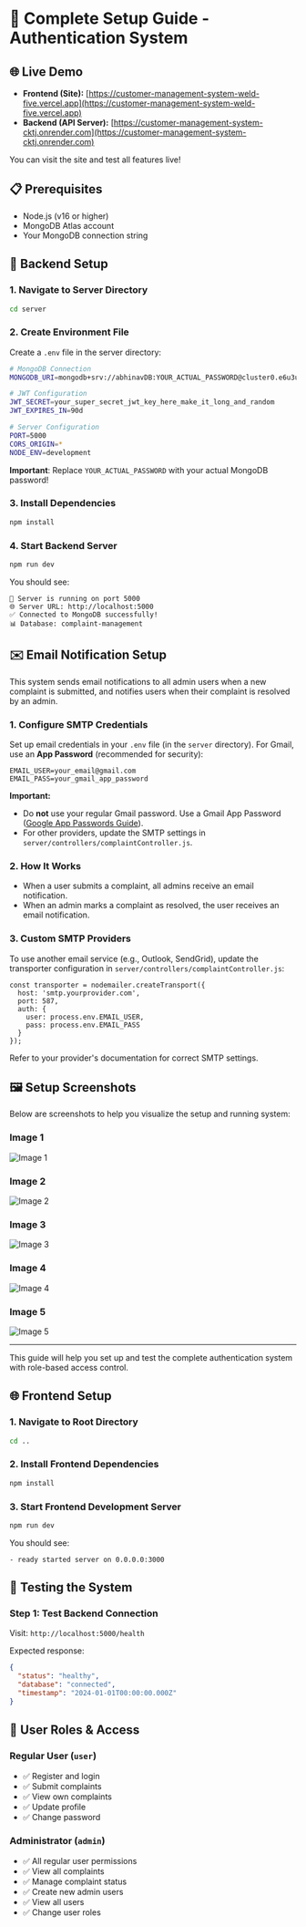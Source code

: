 # 🚀 Complete Setup Guide - Authentication System

## 🌐 Live Demo

- **Frontend (Site):** [https://customer-management-system-weld-five.vercel.app](https://customer-management-system-weld-five.vercel.app)
- **Backend (API Server):** [https://customer-management-system-cktj.onrender.com](https://customer-management-system-cktj.onrender.com)

You can visit the site and test all features live!

## 📋 Prerequisites

- Node.js (v16 or higher)
- MongoDB Atlas account
- Your MongoDB connection string

## 🔧 Backend Setup

### 1. **Navigate to Server Directory**
```bash
cd server
```

### 2. **Create Environment File**
Create a `.env` file in the server directory:

```bash
# MongoDB Connection
MONGODB_URI=mongodb+srv://abhinavDB:YOUR_ACTUAL_PASSWORD@cluster0.e6u3u.mongodb.net/complaint-management?retryWrites=true&w=majority&appName=Cluster0

# JWT Configuration
JWT_SECRET=your_super_secret_jwt_key_here_make_it_long_and_random
JWT_EXPIRES_IN=90d

# Server Configuration
PORT=5000
CORS_ORIGIN=*
NODE_ENV=development
```

**Important**: Replace `YOUR_ACTUAL_PASSWORD` with your actual MongoDB password!

### 3. **Install Dependencies**
```bash
npm install
```

### 4. **Start Backend Server**
```bash
npm run dev
```

You should see:
```
🚀 Server is running on port 5000
🌐 Server URL: http://localhost:5000
✅ Connected to MongoDB successfully!
📊 Database: complaint-management
```

## ✉️ Email Notification Setup

This system sends email notifications to all admin users when a new complaint is submitted, and notifies users when their complaint is resolved by an admin.

### 1. Configure SMTP Credentials

Set up email credentials in your `.env` file (in the `server` directory). For Gmail, use an **App Password** (recommended for security):

```
EMAIL_USER=your_email@gmail.com
EMAIL_PASS=your_gmail_app_password
```

**Important:**
- Do **not** use your regular Gmail password. Use a Gmail App Password ([Google App Passwords Guide](https://support.google.com/accounts/answer/185833?hl=en)).
- For other providers, update the SMTP settings in `server/controllers/complaintController.js`.

### 2. How It Works
- When a user submits a complaint, all admins receive an email notification.
- When an admin marks a complaint as resolved, the user receives an email notification.

### 3. Custom SMTP Providers
To use another email service (e.g., Outlook, SendGrid), update the transporter configuration in `server/controllers/complaintController.js`:

```
const transporter = nodemailer.createTransport({
  host: 'smtp.yourprovider.com',
  port: 587,
  auth: {
    user: process.env.EMAIL_USER,
    pass: process.env.EMAIL_PASS
  }
});
```

Refer to your provider's documentation for correct SMTP settings.


## 🖼️ Setup Screenshots

Below are screenshots to help you visualize the setup and running system:

### Image 1
![Image 1](public/Screenshot%20(795).png)

### Image 2
![Image 2](public/Screenshot%20(797).png)

### Image 3
![Image 3](public/Screenshot%20(798).png)

### Image 4
![Image 4](public/Screenshot%20(799).png)

### Image 5
![Image 5](public/Screenshot%20(800).png)

---
This guide will help you set up and test the complete authentication system with role-based access control.

## 🌐 Frontend Setup

### 1. **Navigate to Root Directory**
```bash
cd ..
```

### 2. **Install Frontend Dependencies**
```bash
npm install
```

### 3. **Start Frontend Development Server**
```bash
npm run dev
```

You should see:
```
- ready started server on 0.0.0.0:3000
```

## 🧪 Testing the System

### **Step 1: Test Backend Connection**
Visit: `http://localhost:5000/health`

Expected response:
```json
{
  "status": "healthy",
  "database": "connected",
  "timestamp": "2024-01-01T00:00:00.000Z"
}
```

## 🎯 User Roles & Access

### **Regular User (`user`)**
- ✅ Register and login
- ✅ Submit complaints
- ✅ View own complaints
- ✅ Update profile
- ✅ Change password

### **Administrator (`admin`)**
- ✅ All regular user permissions
- ✅ View all complaints
- ✅ Manage complaint status
- ✅ Create new admin users
- ✅ View all users
- ✅ Change user roles
